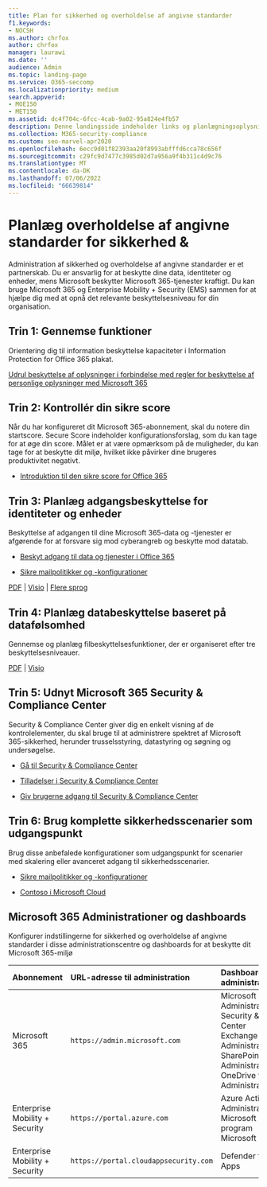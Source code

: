 ```yaml
---
title: Plan for sikkerhed og overholdelse af angivne standarder
f1.keywords:
- NOCSH
ms.author: chrfox
author: chrfox
manager: laurawi
ms.date: ''
audience: Admin
ms.topic: landing-page
ms.service: O365-seccomp
ms.localizationpriority: medium
search.appverid:
- MOE150
- MET150
ms.assetid: dc4f704c-6fcc-4cab-9a02-95a824e4fb57
description: Denne landingsside indeholder links og planlægningsoplysninger om sikkerhed og overholdelse af angivne standarder i Office 365.
ms.collection: M365-security-compliance
ms.custom: seo-marvel-apr2020
ms.openlocfilehash: 6ecc9d01f82393aa20f8993abfffd6cca78c656f
ms.sourcegitcommit: c29fc9d7477c3985d02d7a956a9f4b311c4d9c76
ms.translationtype: MT
ms.contentlocale: da-DK
ms.lasthandoff: 07/06/2022
ms.locfileid: "66639814"
---
```

# <a name="plan-for-security-amp-compliance"></a>Planlæg overholdelse af angivne standarder for sikkerhed &amp;

Administration af sikkerhed og overholdelse af angivne standarder er et partnerskab. Du er ansvarlig for at beskytte dine data, identiteter og enheder, mens Microsoft beskytter Microsoft 365-tjenester kraftigt. Du kan bruge Microsoft 365 og Enterprise Mobility + Security (EMS) sammen for at hjælpe dig med at opnå det relevante beskyttelsesniveau for din organisation.
  
## <a name="step-1-review-capabilities"></a>Trin 1: Gennemse funktioner

Orientering dig til information beskyttelse kapaciteter i Information Protection for Office 365 plakat. 
  
[Udrul beskyttelse af oplysninger i forbindelse med regler for beskyttelse af personlige oplysninger med Microsoft 365](../solutions/information-protection-deploy.md)
  
## <a name="step-2-check-your-secure-score"></a>Trin 2: Kontrollér din sikre score

Når du har konfigureret dit Microsoft 365-abonnement, skal du notere din startscore. Secure Score indeholder konfigurationsforslag, som du kan tage for at øge din score. Målet er at være opmærksom på de muligheder, du kan tage for at beskytte dit miljø, hvilket ikke påvirker dine brugeres produktivitet negativt.
  
- [Introduktion til den sikre score for Office 365](../security/defender/microsoft-secure-score.md)
    
## <a name="step-3-plan-access-protection-for-identity-and-devices"></a>Trin 3: Planlæg adgangsbeskyttelse for identiteter og enheder

Beskyttelse af adgangen til dine Microsoft 365-data og -tjenester er afgørende for at forsvare sig mod cyberangreb og beskytte mod datatab.
  
- [Beskyt adgang til data og tjenester i Office 365](protect-access-to-data-and-services.md)
    
- [Sikre mailpolitikker og -konfigurationer](../security/office-365-security/secure-email-recommended-policies.md)
    
[PDF](https://go.microsoft.com/fwlink/p/?linkid=841656) |  [Visio](https://go.microsoft.com/fwlink/p/?linkid=841657) |  [Flere sprog](https://www.microsoft.com/download/details.aspx?id=55032)
  
## <a name="step-4-plan-data-protection-based-on-data-sensitivity"></a>Trin 4: Planlæg databeskyttelse baseret på datafølsomhed

Gennemse og planlæg filbeskyttelsesfunktioner, der er organiseret efter tre beskyttelsesniveauer.
  
[PDF](https://download.microsoft.com/download/7/8/9/789645A5-BD10-4541-BC33-F8D1EFF5E911/MSFT_cloud_architecture_O365%20file%20protection.pdf) |  [Visio](https://download.microsoft.com/download/7/8/9/789645A5-BD10-4541-BC33-F8D1EFF5E911/MSFT_cloud_architecture_O365%20file%20protection.vsdx)
  
## <a name="step-5-leverage-the-microsoft-365-security-amp-compliance-center"></a>Trin 5: Udnyt Microsoft 365 Security &amp; Compliance Center

Security &amp; Compliance Center giver dig en enkelt visning af de kontrolelementer, du skal bruge til at administrere spektret af Microsoft 365-sikkerhed, herunder trusselsstyring, datastyring og søgning og undersøgelse. 
  
- [Gå til Security &amp; Compliance Center](./microsoft-365-compliance-center.md)
    
- [Tilladelser i Security &amp; Compliance Center](~/security/office-365-security/protect-against-threats.md)
    
- [Giv brugerne adgang til Security &amp; Compliance Center](~/security/office-365-security/grant-access-to-the-security-and-compliance-center.md)
    
## <a name="step-6-use-end-to-end-security-scenarios-as-starting-points"></a>Trin 6: Brug komplette sikkerhedsscenarier som udgangspunkt

Brug disse anbefalede konfigurationer som udgangspunkt for scenarier med skalering eller avanceret adgang til sikkerhedsscenarier.
  
- [Sikre mailpolitikker og -konfigurationer](../security/office-365-security/secure-email-recommended-policies.md)
    
- [Contoso i Microsoft Cloud](../enterprise/contoso-case-study.md)
    
## <a name="microsoft-365-admin-centers-and-dashboards"></a>Microsoft 365 Administrationer og dashboards

Konfigurer indstillingerne for sikkerhed og overholdelse af angivne standarder i disse administrationscentre og dashboards for at beskytte dit Microsoft 365-miljø
  
|**Abonnement**|**URL-adresse til administration**|**Dashboards og administrationscentre**|
|:-----|:-----|:-----|
|Microsoft 365  <br/> |`https://admin.microsoft.com`  <br/> | Microsoft 365 Administration  <br/>  Security &amp; Compliance Center  <br/>  Exchange Administration  <br/>  SharePoint Administration og OneDrive for Business Administration  <br/> |
|Enterprise Mobility + Security  <br/> |`https://portal.azure.com`  <br/> | Azure Active Directory  <br/>  Administration af Microsoft Mobile-program  <br/>  Microsoft Intune  <br/> |
|Enterprise Mobility + Security  <br/> |`https://portal.cloudappsecurity.com`  <br/> | Defender for Cloud Apps  <br/> |
